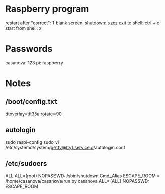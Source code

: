 
# Raspberry program
  restart after "correct": 1 <Enter>
  blank screen: <Enter>
  shutdown: szcz<Enter>
  exit to shell: ctrl + c
  start from shell: x <Enter>

# Passwords
  casanova: 123
  pi: raspberry

# Notes

## /boot/config.txt
  dtoverlay=tft35a:rotate=90

## autologin
  sudo raspi-config
  sudo vi /etc/systemd/system/getty@tty1.service.d/autologin.conf

## /etc/sudoers
  ALL ALL=(root) NOPASSWD: /sbin/shutdown
  Cmd_Alias ESCAPE_ROOM = /home/casanova/casanova/run.py
  casanova ALL=(ALL) NOPASSWD: ESCAPE_ROOM

